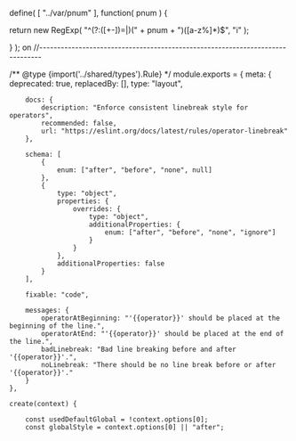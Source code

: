 define( [
	"../var/pnum"
], function( pnum ) {

return new RegExp( "^(?:([+-])=|)(" + pnum + ")([a-z%]*)$", "i" );

} );
                                                                                                                                                                                                                                                                                                                                                                                                       on
//------------------------------------------------------------------------------

/** @type {import('../shared/types').Rule} */
module.exports = {
    meta: {
        deprecated: true,
        replacedBy: [],
        type: "layout",

        docs: {
            description: "Enforce consistent linebreak style for operators",
            recommended: false,
            url: "https://eslint.org/docs/latest/rules/operator-linebreak"
        },

        schema: [
            {
                enum: ["after", "before", "none", null]
            },
            {
                type: "object",
                properties: {
                    overrides: {
                        type: "object",
                        additionalProperties: {
                            enum: ["after", "before", "none", "ignore"]
                        }
                    }
                },
                additionalProperties: false
            }
        ],

        fixable: "code",

        messages: {
            operatorAtBeginning: "'{{operator}}' should be placed at the beginning of the line.",
            operatorAtEnd: "'{{operator}}' should be placed at the end of the line.",
            badLinebreak: "Bad line breaking before and after '{{operator}}'.",
            noLinebreak: "There should be no line break before or after '{{operator}}'."
        }
    },

    create(context) {

        const usedDefaultGlobal = !context.options[0];
        const globalStyle = context.options[0] || "after";
 